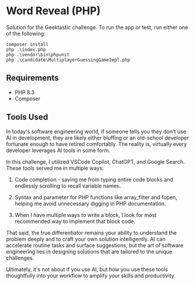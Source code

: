 # Word Reveal (PHP)

Solution for the Geektastic challenge. To run the app or test, run either one of the following:

```
composer install
php .\index.php
php .\vendor\bin\phpunit
php .\candidate\MultiplayerGuessingGameImpl.php
```

## Requirements

- PHP 8.3
- Composer

## Tools Used

In today's software engineering world, if someone tells you they don't use AI in development, they are likely either bluffing or an old-school developer fortunate enough to have retired comfortably. The reality is, virtually every developer leverages AI tools in some form.

In this challenge, I utilized VSCode Copilot, ChatGPT, and Google Search. These tools served me in multiple ways:

1. Code completion - saving me from typing entire code blocks and endlessly scrolling to recall variable names.

2. Syntax and parameter for PHP functions like array_filter and fopen, helping me avoid unnecessary digging in PHP documentation.

3. When I have multiple ways to write a block, I look for most recommended way to implement that block code.

That said, the true differentiator remains your ability to understand the problem deeply and to craft your own solution intelligently. AI can accelerate routine tasks and surface suggestions, but the art of software engineering lies in designing solutions that are tailored to the unique challenges.

Ultimately, it's not about if you use AI, but how you use these tools thoughtfully into your workflow to amplify your skills and productivity.
